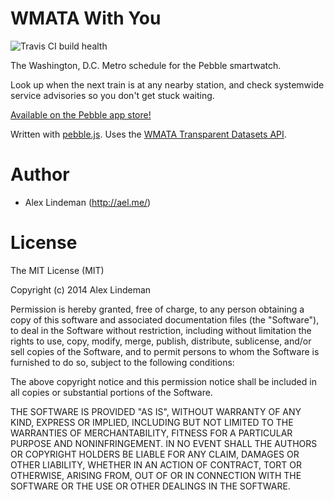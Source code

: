 # WMATA With You

![Travis CI build health](https://travis-ci.org/aelindeman/wmata-with-you.svg)

The Washington, D.C. Metro schedule for the Pebble smartwatch.

Look up when the next train is at any nearby station, and check systemwide service advisories so you don't get stuck waiting.

[Available on the Pebble app store!](https://apps.getpebble.com/applications/5404f8e0ec33d19e2200008b)

Written with [pebble.js](https://github.com/pebble/pebblejs). Uses the [WMATA Transparent Datasets API](http://developer.wmata.com/).

# Author

  * Alex Lindeman (http://ael.me/)

# License

The MIT License (MIT)

Copyright (c) 2014 Alex Lindeman

Permission is hereby granted, free of charge, to any person obtaining a copy of this software and associated documentation files (the "Software"), to deal in the Software without restriction, including without limitation the rights to use, copy, modify, merge, publish, distribute, sublicense, and/or sell copies of the Software, and to permit persons to whom the Software is furnished to do so, subject to the following conditions:

The above copyright notice and this permission notice shall be included in all copies or substantial portions of the Software.

THE SOFTWARE IS PROVIDED "AS IS", WITHOUT WARRANTY OF ANY KIND, EXPRESS OR IMPLIED, INCLUDING BUT NOT LIMITED TO THE WARRANTIES OF MERCHANTABILITY, FITNESS FOR A PARTICULAR PURPOSE AND NONINFRINGEMENT. IN NO EVENT SHALL THE AUTHORS OR COPYRIGHT HOLDERS BE LIABLE FOR ANY CLAIM, DAMAGES OR OTHER LIABILITY, WHETHER IN AN ACTION OF CONTRACT, TORT OR OTHERWISE, ARISING FROM, OUT OF OR IN CONNECTION WITH THE SOFTWARE OR THE USE OR OTHER DEALINGS IN THE SOFTWARE.
